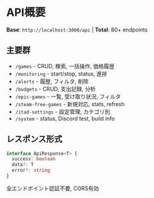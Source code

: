 # API概要

**Base**: `http://localhost:3000/api` | **Total**: 80+ endpoints

## 主要群
- `/games` - CRUD, 検索, 一括操作, 価格履歴
- `/monitoring` - start/stop, status, 進捗
- `/alerts` - 履歴, フィルタ, 削除
- `/budgets` - CRUD, 支出記録, 分析
- `/epic-games` - 一覧, 受け取り状況, フィルタ
- `/steam-free-games` - 新規対応, stats, refresh
- `/itad-settings` - 設定管理, カテゴリ別
- `/system` - status, Discord test, build info

## レスポンス形式
```typescript
interface ApiResponse<T> {
  success: boolean
  data?: T
  error?: string
}
```

全エンドポイント認証不要, CORS有効